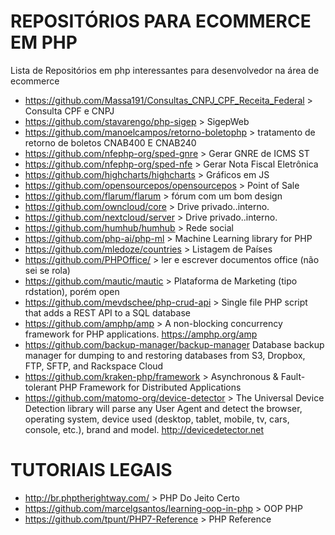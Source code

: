 # REPOSITÓRIOS PARA ECOMMERCE EM PHP
Lista de Repositórios em php interessantes para desenvolvedor na área de ecommerce
* https://github.com/Massa191/Consultas_CNPJ_CPF_Receita_Federal > Consulta CPF e CNPJ
* https://github.com/stavarengo/php-sigep > SigepWeb
* https://github.com/manoelcampos/retorno-boletophp > tratamento de retorno de boletos CNAB400 E CNAB240
* https://github.com/nfephp-org/sped-gnre > Gerar GNRE de ICMS ST
* https://github.com/nfephp-org/sped-nfe > Gerar Nota Fiscal Eletrônica
* https://github.com/highcharts/highcharts > Gráficos em JS
* https://github.com/opensourcepos/opensourcepos > Point of Sale
* https://github.com/flarum/flarum > fórum com um bom design
* https://github.com/owncloud/core > Drive privado..interno.
* https://github.com/nextcloud/server > Drive privado..interno.
* https://github.com/humhub/humhub > Rede social
* https://github.com/php-ai/php-ml > Machine Learning library for PHP
* https://github.com/mledoze/countries > Listagem de Países
* https://github.com/PHPOffice/ > ler e escrever documentos office (não sei se rola)
* https://github.com/mautic/mautic > Plataforma de Marketing (tipo rdstation), porém open
* https://github.com/mevdschee/php-crud-api > Single file PHP script that adds a REST API to a SQL database
* https://github.com/amphp/amp > A non-blocking concurrency framework for PHP applications. https://amphp.org/amp
* https://github.com/backup-manager/backup-manager Database backup manager for dumping to and restoring databases from S3, Dropbox, FTP, SFTP, and Rackspace Cloud
* https://github.com/kraken-php/framework > Asynchronous & Fault-tolerant PHP Framework for Distributed Applications
* https://github.com/matomo-org/device-detector > The Universal Device Detection library will parse any User Agent and detect the browser, operating system, device used (desktop, tablet, mobile, tv, cars, console, etc.), brand and model. http://devicedetector.net

# TUTORIAIS LEGAIS
* http://br.phptherightway.com/ > PHP Do Jeito Certo
* https://github.com/marcelgsantos/learning-oop-in-php > OOP PHP
* https://github.com/tpunt/PHP7-Reference > PHP Reference


